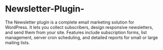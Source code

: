 # Newsletter-Plugin-
The Newsletter plugin is a complete email marketing solution for WordPress. It lets you collect subscribers, design responsive newsletters, and send them from your site. Features include subscription forms, list management, server cron scheduling, and detailed reports for small or large mailing lists.

